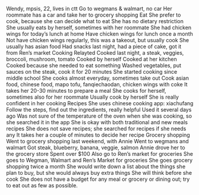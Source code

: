 Wendy, mpsis, 22, lives in ctt
Go to wegmans & walmart, no car
Her roommate has a car and take her to grocery shopping
Eat 
She prefer to cook, because she can decide what to eat
She has no dietary restriction
She usually eats by herself, sometimes with her roommate
She had chicken wings for today’s lunch at home
Have chicken wings for lunch once a month
Not have chicken wings regularly, this was a takeout, but usually cook
She usually has asian food
Had snacks last night, had a piece of cake, got it from Ren’s market
Cooking Relayted
Cooked last night, a steak, veggies, broccoli, mushroom, tomato
Cooked by herself
Cooked at her kitchen
Cooked because she needed to eat something
Washed vegetables, put sauces on the steak, cook it for 20 minutes
She started cooking since middle school
She cooks almost everyday, sometimes take out
Cook asian food, chinese food, mapo tofu, fanqiechaodan, chicken wings with coke
It takes her 20-30 minutes to prepare a meal
She cooks for herself, sometimes also for her roommate
Usually cook by herself
She is really confident in her cooking
Recipes 
She uses chinese cooking app: xiachufang
Follow the steps, find out the ingredients, really helpful
Used it several days ago
Was not sure of the temperature of the oven when she was cooking, so she searched it in the app
She is okay with both traditional and new meals recipes
She does not save recipes; she searched for recipes if she needs any
It takes her a couple of minutes to decide her recipe
Grocery shopping
Went to grocery shopping last weekend, with Annie
Went to wegmans and walmart
Got steak, blueberry, banana, veggie, salmon
Annie drove her to the grocery store
Spent over $100
Also go to Ren’s market for groceries
She goes to Wegman, Walmart and Ren’s Market for groceries
She goes grocery shopping twice a month
She would write down a list about the things she plan to buy, but she would always buy extra things
She will think before she cook
She does not have a budget for any meal or grocery or dining out; try to eat out as few as possible.
